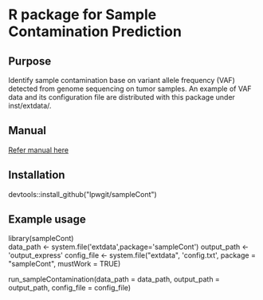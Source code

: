 # R package for Sample Contamination Prediction

## Purpose
Identify sample contamination base on variant allele frequency (VAF) detected from genome sequencing on tumor samples. An example of VAF data and its configuration file are distributed with this package under inst/extdata/.

## Manual
[Refer manual here](/inst/extdata/sampleCont_vignettes.pdf)

## Installation
devtools::install_github("lpwgit/sampleCont")

## Example usage
library(sampleCont)  
data_path <-  system.file('extdata',package='sampleCont')
output_path <- 'output_express'
config_file <- system.file("extdata", 'config.txt',
    package = "sampleCont", mustWork = TRUE)

run_sampleContamination(data_path = data_path, 
                        output_path = output_path, 
                        config_file = config_file)

